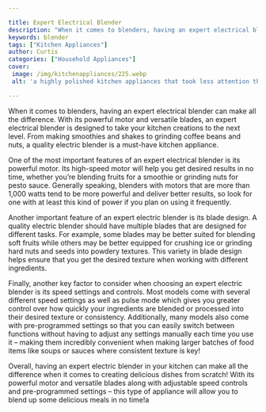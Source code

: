 ```yaml
---

title: Expert Electrical Blender
description: "When it comes to blenders, having an expert electrical blender can make all the difference. With its powerful motor and versatile ...find out now"
keywords: blender
tags: ["Kitchen Appliances"]
author: Curtis
categories: ["Household Appliances"]
cover: 
 image: /img/kitchenappliances/225.webp
 alt: 'a highly polished kitchen appliances that took less attention than they thought'

---
```


When it comes to blenders, having an expert electrical blender can make all the difference. With its powerful motor and versatile blades, an expert electrical blender is designed to take your kitchen creations to the next level. From making smoothies and shakes to grinding coffee beans and nuts, a quality electric blender is a must-have kitchen appliance. 

One of the most important features of an expert electrical blender is its powerful motor. Its high-speed motor will help you get desired results in no time, whether you’re blending fruits for a smoothie or grinding nuts for pesto sauce. Generally speaking, blenders with motors that are more than 1,000 watts tend to be more powerful and deliver better results, so look for one with at least this kind of power if you plan on using it frequently. 

Another important feature of an expert electric blender is its blade design. A quality electric blender should have multiple blades that are designed for different tasks. For example, some blades may be better suited for blending soft fruits while others may be better equipped for crushing ice or grinding hard nuts and seeds into powdery textures. This variety in blade design helps ensure that you get the desired texture when working with different ingredients. 

Finally, another key factor to consider when choosing an expert electric blender is its speed settings and controls. Most models come with several different speed settings as well as pulse mode which gives you greater control over how quickly your ingredients are blended or processed into their desired texture or consistency. Additionally, many models also come with pre-programmed settings so that you can easily switch between functions without having to adjust any settings manually each time you use it – making them incredibly convenient when making larger batches of food items like soups or sauces where consistent texture is key! 

Overall, having an expert electric blender in your kitchen can make all the difference when it comes to creating delicious dishes from scratch! With its powerful motor and versatile blades along with adjustable speed controls and pre-programmed settings – this type of appliance will allow you to blend up some delicious meals in no time!a
